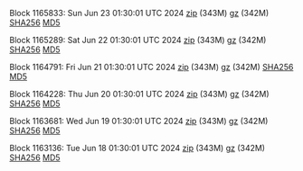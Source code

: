 Block 1165833: Sun Jun 23 01:30:01 UTC 2024 [zip](https://files.01coin.io/mainnet/2024-06-23/bootstrap.dat.zip) (343M) [gz](https://files.01coin.io/mainnet/2024-06-23/bootstrap.dat.tar.gz) (342M) [SHA256](https://files.01coin.io/mainnet/2024-06-23/sha256.txt) [MD5](https://files.01coin.io/mainnet/2024-06-23/md5.txt)

Block 1165289: Sat Jun 22 01:30:01 UTC 2024 [zip](https://files.01coin.io/mainnet/2024-06-22/bootstrap.dat.zip) (343M) [gz](https://files.01coin.io/mainnet/2024-06-22/bootstrap.dat.tar.gz) (342M) [SHA256](https://files.01coin.io/mainnet/2024-06-22/sha256.txt) [MD5](https://files.01coin.io/mainnet/2024-06-22/md5.txt)

Block 1164791: Fri Jun 21 01:30:01 UTC 2024 [zip](https://files.01coin.io/mainnet/2024-06-21/bootstrap.dat.zip) (343M) [gz](https://files.01coin.io/mainnet/2024-06-21/bootstrap.dat.tar.gz) (342M) [SHA256](https://files.01coin.io/mainnet/2024-06-21/sha256.txt) [MD5](https://files.01coin.io/mainnet/2024-06-21/md5.txt)

Block 1164228: Thu Jun 20 01:30:01 UTC 2024 [zip](https://files.01coin.io/mainnet/2024-06-20/bootstrap.dat.zip) (343M) [gz](https://files.01coin.io/mainnet/2024-06-20/bootstrap.dat.tar.gz) (342M) [SHA256](https://files.01coin.io/mainnet/2024-06-20/sha256.txt) [MD5](https://files.01coin.io/mainnet/2024-06-20/md5.txt)

Block 1163681: Wed Jun 19 01:30:01 UTC 2024 [zip](https://files.01coin.io/mainnet/2024-06-19/bootstrap.dat.zip) (343M) [gz](https://files.01coin.io/mainnet/2024-06-19/bootstrap.dat.tar.gz) (342M) [SHA256](https://files.01coin.io/mainnet/2024-06-19/sha256.txt) [MD5](https://files.01coin.io/mainnet/2024-06-19/md5.txt)

Block 1163136: Tue Jun 18 01:30:01 UTC 2024 [zip](https://files.01coin.io/mainnet/2024-06-18/bootstrap.dat.zip) (343M) [gz](https://files.01coin.io/mainnet/2024-06-18/bootstrap.dat.tar.gz) (342M) [SHA256](https://files.01coin.io/mainnet/2024-06-18/sha256.txt) [MD5](https://files.01coin.io/mainnet/2024-06-18/md5.txt)
